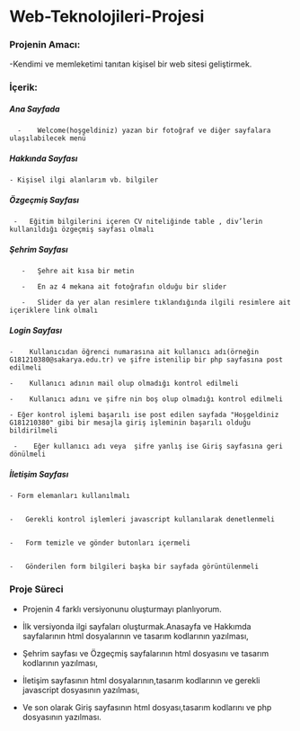 # Web-Teknolojileri-Projesi

###   Projenin Amacı:


-Kendimi ve memleketimi tanıtan kişisel bir web sitesi geliştirmek. 







###   İçerik:





  ##### Ana Sayfada


      -    Welcome(hoşgeldiniz) yazan bir fotoğraf ve diğer sayfalara ulaşılabilecek menü   





  ##### Hakkında Sayfası


    - Kişisel ilgi alanlarım vb. bilgiler


    


  ##### Özgeçmiş Sayfası    


     -   Eğitim bilgilerini içeren CV niteliğinde table , div’lerin kullanıldığı özgeçmiş sayfası olmalı 
  

    


  ##### Şehrim Sayfası  


       -   Şehre ait kısa bir metin 
       
       -   En az 4 mekana ait fotoğrafın olduğu bir slider 
       
       -   Slider da yer alan resimlere tıklandığında ilgili resimlere ait içeriklere link olmalı 
 
 



    


  ##### Login Sayfası


    -    Kullanıcıdan öğrenci numarasına ait kullanıcı adı(örneğin G181210380@sakarya.edu.tr) ve şifre istenilip bir php sayfasına post edilmeli 

    -    Kullanıcı adının mail olup olmadığı kontrol edilmeli 

    -    Kullanıcı adını ve şifre nin boş olup olmadığı kontrol edilmeli    

    - Eğer kontrol işlemi başarılı ise post edilen sayfada "Hoşgeldiniz G181210380" gibi bir mesajla giriş işleminin başarılı olduğu bildirilmeli
    
     -    Eğer kullanıcı adı veya  şifre yanlış ise Giriş sayfasına geri dönülmeli 

    


  ##### İletişim Sayfası


    - Form elemanları kullanılmalı


    -   Gerekli kontrol işlemleri javascript kullanılarak denetlenmeli 


    -   Form temizle ve gönder butonları içermeli 
    
    
    -   Gönderilen form bilgileri başka bir sayfada görüntülenmeli 

    


###    Proje Süreci


  - Projenin 4 farklı versiyonunu oluşturmayı planlıyorum.


   -   İlk versiyonda ilgi sayfaları oluşturmak.Anasayfa ve Hakkımda sayfalarının html dosyalarının ve tasarım kodlarının yazılması, 


  -   Şehrim sayfası ve Özgeçmiş sayfalarının html dosyasını ve tasarım kodlarının yazılması,   


  -   İletişim sayfasının html dosyalarının,tasarım kodlarının ve gerekli javascript dosyasının yazılması,


   -   Ve son olarak Giriş sayfasının html dosyası,tasarım kodlarını ve php dosyasının yazılması.   
